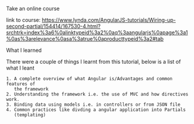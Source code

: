 Take an online course

link to course:
https://www.lynda.com/AngularJS-tutorials/Wiring-up-second-partial/154414/167530-4.html?srchtrk=index%3a6%0alinktypeid%3a2%0aq%3aangularjs%0apage%3a1%0as%3arelevance%0asa%3atrue%0aproducttypeid%3a2#tab

What I learned

There were a couple of things I learnt from this tutorial, below is a list of
what I leant

    1. A complete overview of what Angular is/Advantages and common features of
       the framework
    2. Understanding the framework i.e. the use of MVC and how directives work.
    3. Binding data using models i.e. in controllers or from JSON file
    4. Common practices like divding a angular application into Partials
       (templating)


